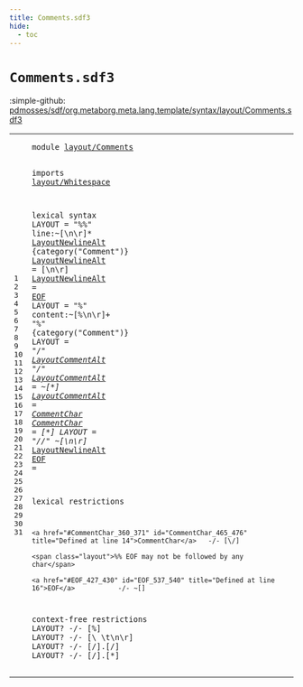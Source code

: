 ```yaml
---
title: Comments.sdf3
hide:
  - toc
---
```


# `Comments.sdf3`

:simple-github: [pdmosses/sdf/org.metaborg.meta.lang.template/syntax/layout/Comments.sdf3]

[pdmosses/sdf/org.metaborg.meta.lang.template/syntax/layout/Comments.sdf3]: https://github.com/pdmosses/sdf/blob/master/org.metaborg.meta.lang.template/syntax/layout/Comments.sdf3 "The source file on GitHub"

<div class="sdf3"><table class="highlighttable"><tbody><tr><td class="linenos"><div class="linenodiv"><pre><span></span>1
2
3
4
5
6
7
8
9
10
11
12
13
14
15
16
17
18
19
20
21
22
23
24
25
26
27
28
29
30
31
</pre></div></td>
<td class="code"><pre><code><span class="keyword">module</span> <a href="../../symbols/Symbols.sdf3#layout/Comments_32_47" id="layout/Comments_7_22" title="Referenced at ../../symbols/Symbols.sdf3 line 3">layout/Comments</a>

<span class="keyword">imports</span>
  <a href="../Whitespace.sdf3#layout/Whitespace_7_24" id="layout/Whitespace_34_51" title="Defined at ../Whitespace.sdf3 line 1">layout/Whitespace</a>
 
<span class="keyword">lexical syntax</span>
        <span class="keyword">LAYOUT</span> = <span class="cons_Lit">"%%"</span> <span class="cons_Unquoted"><span id="line_84_88" title="Not referenced locally, nor via imports">line</span></span>:~[\n\r]* <a href="#LayoutNewlineAlt_138_154" id="LayoutNewlineAlt_98_114" title="Defined at line 8, 9">LayoutNewlineAlt</a>        {<span class="cons_Unquoted">category</span>(<span class="cons_Quoted">"Comment"</span>)}
        <a href="#LayoutNewlineAlt_406_422" id="LayoutNewlineAlt_138_154" title="Referenced at line 15">LayoutNewlineAlt</a> = [\n\r]
        <a href="#LayoutNewlineAlt_406_422" id="LayoutNewlineAlt_165_181" title="Referenced at line 15">LayoutNewlineAlt</a> = <a href="#EOF_427_430" id="EOF_184_187" title="Defined at line 16">EOF</a>
    <span class="keyword">LAYOUT</span> = <span class="cons_Lit">"%"</span> <span class="cons_Unquoted"><span id="content_205_212" title="Not referenced locally, nor via imports">content</span></span>:~[\%\n\r]+ <span class="cons_Lit">"%"</span>        {<span class="cons_Unquoted">category</span>(<span class="cons_Quoted">"Comment"</span>)}
    <span class="keyword">LAYOUT</span> = <span class="cons_Lit">"/*"</span> <a href="#LayoutCommentAlt_296_312" id="LayoutCommentAlt_268_284" title="Defined at line 12, 13">LayoutCommentAlt</a>* <span class="cons_Lit">"*/"</span> 
    <a href="#LayoutCommentAlt_268_284" id="LayoutCommentAlt_296_312" title="Referenced at line 11">LayoutCommentAlt</a> = ~[\*]
    <a href="#LayoutCommentAlt_268_284" id="LayoutCommentAlt_325_341" title="Referenced at line 11">LayoutCommentAlt</a> = <a href="#CommentChar_360_371" id="CommentChar_344_355" title="Defined at line 14">CommentChar</a>
    <a href="#CommentChar_465_476" id="CommentChar_360_371" title="Referenced at line 20">CommentChar</a> = [\*]
    <span class="keyword">LAYOUT</span> = <span class="cons_Lit">"//"</span> ~[\n\r]* <a href="#LayoutNewlineAlt_138_154" id="LayoutNewlineAlt_406_422" title="Defined at line 8, 9">LayoutNewlineAlt</a>
    <a href="#EOF_537_540" id="EOF_427_430" title="Referenced at line 24">EOF</a> = 
    
<span class="keyword">lexical restrictions</span>

    <a href="#CommentChar_360_371" id="CommentChar_465_476" title="Defined at line 14">CommentChar</a>   -/- [\/]

    <span class="layout">%% EOF may not be followed by any char</span>

    <a href="#EOF_427_430" id="EOF_537_540" title="Defined at line 16">EOF</a>           -/- ~[]          
       

<span class="keyword">context-free restrictions</span> 
    <span class="keyword">LAYOUT</span>? -/- [\%]
    <span class="keyword">LAYOUT</span>? -/- [\ \t\n\r]
    <span class="keyword">LAYOUT</span>? -/- [\/].[\/]
    <span class="keyword">LAYOUT</span>? -/- [\/].[\*]
</code></pre></td></tr></tbody></table></div>